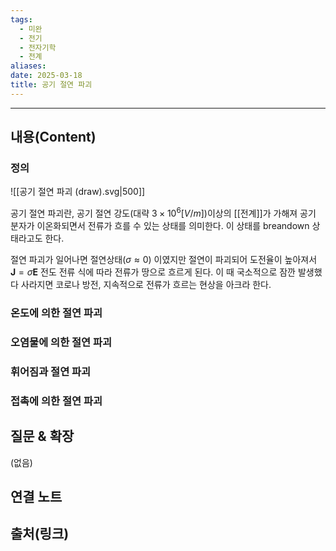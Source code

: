```yaml
---
tags:
  - 미완
  - 전기
  - 전자기학
  - 전계
aliases: 
date: 2025-03-18
title: 공기 절연 파괴
---
```


---

## 내용(Content)

### 정의

![[공기 절연 파괴 (draw).svg|500]]

공기 절연 파괴란, 공기 절연 강도(대략 $3 \times 10^{6} [V/m]$)이상의 [[전계]]가 가해져 공기 분자가 이온화되면서 전류가 흐를 수 있는 상태를 의미한다. 이 상태를 breandown 상태라고도 한다.

절연 파괴가 일어나면 절연상태($\sigma \approx 0$) 이였지만 절연이 파괴되어 도전율이 높아져서 $\mathbf{J} = \sigma \mathbf{E}$ 전도 전류 식에 따라 전류가 땅으로 흐르게 된다. 이 때 국소적으로 잠깐 발생했다 사라지면 코로나 방전,
지속적으로 전류가 흐르는 현상을 아크라 한다.

### 온도에 의한 절연 파괴



### 오염물에 의한 절연 파괴


### 휘어짐과 절연 파괴


### 접촉에 의한 절연 파괴


## 질문 & 확장

(없음)

## 연결 노트

## 출처(링크)





